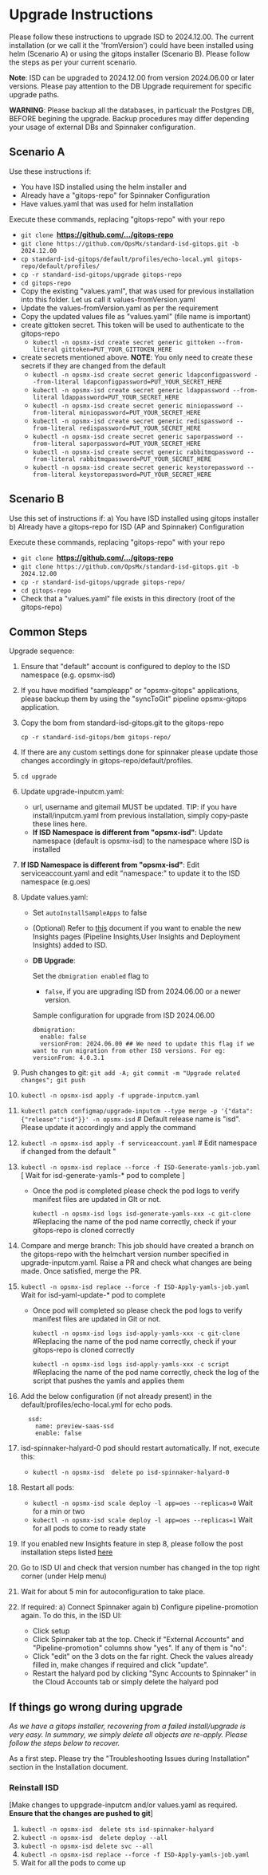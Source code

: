 
# Upgrade Instructions

Please follow these instructions to upgrade ISD to 2024.12.00. The current installation (or we call it the 'fromVersion') could have been installed using helm (Scenario A) or using the gitops installer (Scenario B). Please follow the steps as per your current scenario.

**Note**: ISD can be upgraded to 2024.12.00 from version 2024.06.00 or later versions. Please pay attention to the DB Upgrade requirement for specific upgrade paths.

**WARNING**: Please backup all the databases, in particualr the Postgres DB, BEFORE begining the upgrade. Backup procedures may differ depending your usage of external DBs and Spinnaker configuration. 

## Scenario A
Use these instructions if:
- You have ISD installed using the helm installer and
- Already have a "gitops-repo" for Spinnaker Configuration
- Have values.yaml that was used for helm installation

Execute these commands, replacing "gitops-repo" with your repo
- `git clone `**https://github.com/.../gitops-repo**
- `git clone https://github.com/OpsMx/standard-isd-gitops.git -b 2024.12.00`
- `cp standard-isd-gitops/default/profiles/echo-local.yml gitops-repo/default/profiles/`
- `cp -r standard-isd-gitops/upgrade gitops-repo`
- `cd gitops-repo`
- Copy the existing "values.yaml", that was used for previous installation into this folder. Let us call it values-fromVersion.yaml
- Update the values-fromVersion.yaml as per the requirement
- Copy the updated values file as "values.yaml" (file name is important)
- create gittoken secret. This token will be used to authenticate to the gitops-repo
   - `kubectl -n opsmx-isd create secret generic gittoken --from-literal gittoken=PUT_YOUR_GITTOKEN_HERE` 
- create secrets mentioned above. **NOTE**: You only need to create these secrets if they are changed from the default
   - `kubectl -n opsmx-isd create secret generic ldapconfigpassword --from-literal ldapconfigpassword=PUT_YOUR_SECRET_HERE`
   - `kubectl -n opsmx-isd create secret generic ldappassword --from-literal ldappassword=PUT_YOUR_SECRET_HERE`
   - `kubectl -n opsmx-isd create secret generic miniopassword --from-literal miniopassword=PUT_YOUR_SECRET_HERE`
   - `kubectl -n opsmx-isd create secret generic redispassword --from-literal redispassword=PUT_YOUR_SECRET_HERE`
   - `kubectl -n opsmx-isd create secret generic saporpassword --from-literal saporpassword=PUT_YOUR_SECRET_HERE`
   - `kubectl -n opsmx-isd create secret generic rabbitmqpassword --from-literal rabbitmqpassword=PUT_YOUR_SECRET_HERE`
   - `kubectl -n opsmx-isd create secret generic keystorepassword --from-literal keystorepassword=PUT_YOUR_SECRET_HERE`

## Scenario B
Use this set of instructions if:
a) You have ISD installed using gitops installer
b) Already have a gitops-repo for ISD (AP and Spinnaker) Configuration

Execute these commands, replacing "gitops-repo" with your repo
- `git clone `**https://github.com/.../gitops-repo**
- `git clone https://github.com/OpsMx/standard-isd-gitops.git -b 2024.12.00`
- `cp -r standard-isd-gitops/upgrade gitops-repo/` 
- `cd gitops-repo`
- Check that a "values.yaml" file exists in this directory (root of the gitops-repo)

## Common Steps
Upgrade sequence:
1. Ensure that "default" account is configured to deploy to the ISD namespace (e.g. opsmx-isd)
2. If you have modified "sampleapp" or "opsmx-gitops" applications, please backup them by using the "syncToGit" pipeline opsmx-gitops application.
3. Copy the bom from standard-isd-gitops.git to the gitops-repo

   `cp -r standard-isd-gitops/bom gitops-repo/`

4. If there are any custom settings done for spinnaker please update those changes accordingly in gitops-repo/default/profiles.

5. `cd upgrade`
6. Update upgrade-inputcm.yaml: 
   - url, username and gitemail MUST be updated. TIP: if you have install/inputcm.yaml from previous installation, simply copy-paste these lines here.
   - **If ISD Namespace is different from "opsmx-isd"**: Update namespace (default is opsmx-isd) to the namespace where ISD is installed
7. **If ISD Namespace is different from "opsmx-isd"**: Edit serviceaccount.yaml and edit "namespace:" to update it to the ISD namespace (e.g.oes)
8. Update values.yaml:

   - Set `autoInstallSampleApps` to false
   - (Optional) Refer to [this](https://docs.google.com/document/d/1aGzMEmXyVyrN_G9rU6VuCaz_H6X5u3OnpzZjhDKptcM/edit?tab=t.0#heading=h.ugse09v98wzj) document if you want to enable the new Insights pages (Pipeline Insights,User Insights and Deployment Insights) added to ISD.
   - **DB Upgrade**:
   
       Set the `dbmigration enabled` flag to 
	   - `false`, if you are upgrading ISD from 2024.06.00 or a newer version.
        
       Sample configuration for upgrade from ISD 2024.06.00 
       ```
       dbmigration:
         enable: false
         versionFrom: 2024.06.00 ## We need to update this flag if we want to run migration from other ISD versions. For eg: versionFrom: 4.0.3.1
       ```	   
9. Push changes to git: `git add -A; git commit -m "Upgrade related changes"; git push`
10. `kubectl -n opsmx-isd apply -f upgrade-inputcm.yaml`
11. `kubectl patch configmap/upgrade-inputcm --type merge -p '{"data":{"release":"isd"}}' -n opsmx-isd` # Default release name is "isd".
     Please update it accordingly and apply the command

12. `kubectl -n opsmx-isd apply -f serviceaccount.yaml` # Edit namespace if changed from the default "

13. `kubectl -n opsmx-isd replace --force -f ISD-Generate-yamls-job.yaml`
   [ Wait for isd-generate-yamls-* pod to complete ]

    - Once the pod is completed please check the pod logs to verify manifest files are updated in GIt or not.

      `kubectl -n opsmx-isd logs isd-generate-yamls-xxx -c git-clone` #Replacing the name of the pod name correctly, check if your gitops-repo is cloned correctly

14. Compare and merge branch: This job should have created a branch on the gitops-repo with the helmchart version number specified in upgrade-inputcm.yaml. Raise a PR and check what changes are being made. Once satisfied, merge the PR.

15. `kubectl -n opsmx-isd replace --force -f ISD-Apply-yamls-job.yaml`
   Wait for isd-yaml-update-* pod to complete
    
    - Once pod will completed so please check the pod logs to verify manifest files are updated in Git or not.

      `kubectl -n opsmx-isd logs isd-apply-yamls-xxx -c git-clone` #Replacing the name of the pod name correctly, check if your gitops-repo is cloned correctly

      `kubectl -n opsmx-isd logs isd-apply-yamls-xxx -c script` #Replacing the name of the pod name correctly, check the log of the script that pushes the yamls and applies them

16. Add the below configuration (if not already present) in the default/profiles/echo-local.yml for echo pods.
     ```
       ssd:
         name: preview-saas-ssd
         enable: false
       ```    
17. isd-spinnaker-halyard-0 pod should restart automatically. If not, execute this:
   
      - `kubectl -n opsmx-isd  delete po isd-spinnaker-halyard-0`

18. Restart all pods:
      - `kubectl -n opsmx-isd scale deploy -l app=oes --replicas=0` Wait for a min or two
      - `kubectl -n opsmx-isd scale deploy -l app=oes --replicas=1` Wait for all pods to come to ready state
        
19. If you enabled new Insights feature in step 8, please follow the post installation steps listed [here](https://docs.google.com/document/d/1aGzMEmXyVyrN_G9rU6VuCaz_H6X5u3OnpzZjhDKptcM/edit?tab=t.0#heading=h.odfvfs38x0e3)
 
20. Go to ISD UI and check that version number has changed in the top right corner (under Help menu)

21. Wait for about 5 min for autoconfiguration to take place.

22. If required: a) Connect Spinnaker again b) Configure pipeline-promotion again. To do this, in the ISD UI:
      - Click setup
      - Click Spinnaker tab at the top. Check if "External Accounts" and "Pipeline-promotion" columns show "yes". If any of them is "no":
      - Click "edit" on the 3 dots on the far right. Check the values already filled in, make changes if required and click "update".
      - Restart the halyard pod by clicking "Sync Accounts to Spinnaker" in the Cloud Accounts tab or simply delete the halyard pod

## If things go wrong during upgrade
*As we have a gitops installer, recovering from a failed install/upgrade is very easy. In summary, we simply delete all objects are re-apply. Please follow the steps below to recover.*

As a first step. Please try the "Troubleshooting Issues during Installation" section in the Installation document.

### Reinstall ISD
[Make changes to uppgrade-inputcm and/or values.yaml as required. **Ensure that the changes are pushed to git**]
1. `kubectl -n opsmx-isd  delete sts isd-spinnaker-halyard`
2. `kubectl -n opsmx-isd  delete deploy --all`
3. `kubectl -n opsmx-isd delete svc --all`
4. `kubectl -n opsmx-isd replace --force -f ISD-Apply-yamls-job.yaml`
5.  Wait for all the pods to come up
